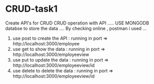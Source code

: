 # CRUD-task1
Create API's for CRUD 
CRUD operation with API .....
USE MONGODB databse to store the data ....
By checking online , postman i used ...
1. use post to create the API  : running in port => http://localhost:3000/employee
2. use get to show the data    : running in port => http://localhost:3000/employeeview
3. use put to update the data  : running in port => http://localhost:3000/employeeview/id
4. use delete to delete the data : running in port => http://localhost:3000/employeeview/id

